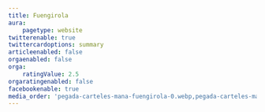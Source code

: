 ```yaml
---
title: Fuengirola
aura:
    pagetype: website
twitterenable: true
twittercardoptions: summary
articleenabled: false
orgaenabled: false
orga:
    ratingValue: 2.5
orgaratingenabled: false
facebookenable: true
media_order: 'pegada-carteles-mana-fuengirola-0.webp,pegada-carteles-mana-fuengirola-1.webp,pegada-carteles-mana-fuengirola-2.webp,pegada-carteles-mana-fuengirola-3.webp,pegada-carteles-mana-fuengirola-4.webp,pegada-carteles-mana-fuengirola-5.webp,pegada-carteles-mana-fuengirola-6.webp,pegada-carteles-mana-fuengirola-7.webp,pegada-carteles-mana-fuengirola-8.webp,pegada-carteles-mana-fuengirola-9.webp,pegada-carteles-mana-fuengirola-10.webp,pegada-carteles-mana-fuengirola-11.webp,pegada-carteles-mana-fuengirola-12.webp,pegada-carteles-mana-fuengirola-13.webp,pegada-carteles-mana-fuengirola-14.webp,pegada-carteles-mana-fuengirola-15.webp,pegada-carteles-mana-fuengirola-16.webp,pegada-carteles-mana-fuengirola-17.webp,pegada-carteles-mana-fuengirola-18.webp,pegada-carteles-mana-fuengirola-19.webp,pegada-carteles-mana-fuengirola-20.webp,pegada-carteles-mana-fuengirola-21.webp,pegada-carteles-mana-fuengirola-22.webp,pegada-carteles-mana-fuengirola-23.webp,pegada-carteles-mana-fuengirola-24.webp,pegada-carteles-mana-fuengirola-25.webp,pegada-carteles-mana-fuengirola-26.webp,pegada-carteles-mana-fuengirola-27.webp,pegada-carteles-mana-fuengirola-28.webp,pegada-carteles-mana-fuengirola-29.webp,pegada-carteles-mana-fuengirola-30.webp,pegada-carteles-mana-fuengirola-31.webp,pegada-carteles-mana-fuengirola-32.webp,pegada-carteles-mana-fuengirola-33.webp,pegada-carteles-mana-fuengirola-34.webp,pegada-carteles-mana-fuengirola-35.webp,pegada-carteles-mana-fuengirola-36.webp,pegada-carteles-mana-fuengirola-37.webp,pegada-carteles-mana-fuengirola-38.webp,pegada-carteles-mana-fuengirola-39.webp'
---
```


